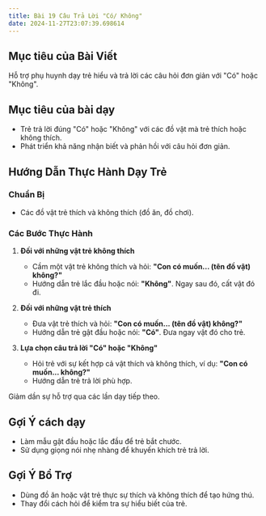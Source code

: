 ```yaml
---
title: Bài 19 Câu Trả Lời "Có/ Không"  
date: 2024-11-27T23:07:39.698614
---
```


## Mục tiêu của Bài Viết  
Hỗ trợ phụ huynh dạy trẻ hiểu và trả lời các câu hỏi đơn giản với "Có" hoặc "Không".  

## Mục tiêu của bài dạy  
- Trẻ trả lời đúng "Có" hoặc "Không" với các đồ vật mà trẻ thích hoặc không thích.  
- Phát triển khả năng nhận biết và phản hồi với câu hỏi đơn giản.  

## Hướng Dẫn Thực Hành Dạy Trẻ  

### Chuẩn Bị  
- Các đồ vật trẻ thích và không thích (đồ ăn, đồ chơi).  

### Các Bước Thực Hành  
1. **Đối với những vật trẻ không thích**  
   - Cầm một vật trẻ không thích và hỏi: **"Con có muốn... (tên đồ vật) không?"**  
   - Hướng dẫn trẻ lắc đầu hoặc nói: **"Không"**. Ngay sau đó, cất vật đó đi.  

2. **Đối với những vật trẻ thích**  
   - Đưa vật trẻ thích và hỏi: **"Con có muốn... (tên đồ vật) không?"**  
   - Hướng dẫn trẻ gật đầu hoặc nói: **"Có"**. Đưa ngay vật đó cho trẻ.  

3. **Lựa chọn câu trả lời "Có" hoặc "Không"**  
   - Hỏi trẻ với sự kết hợp cả vật thích và không thích, ví dụ: **"Con có muốn... không?"**  
   - Hướng dẫn trẻ trả lời phù hợp.  

Giảm dần sự hỗ trợ qua các lần dạy tiếp theo.  

## Gợi Ý cách dạy  
- Làm mẫu gật đầu hoặc lắc đầu để trẻ bắt chước.  
- Sử dụng giọng nói nhẹ nhàng để khuyến khích trẻ trả lời.  

## Gợi Ý Bổ Trợ  
- Dùng đồ ăn hoặc vật trẻ thực sự thích và không thích để tạo hứng thú.  
- Thay đổi cách hỏi để kiểm tra sự hiểu biết của trẻ.  

